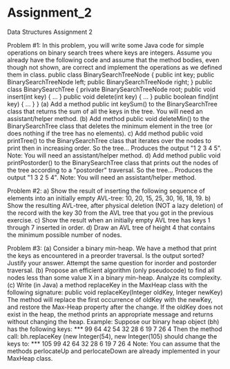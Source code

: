 # Assignment_2
Data Structures Assignment 2


Problem #1:
In this problem, you will write some Java code for simple operations on binary search
trees where keys are integers. Assume you already have the following code and assume
that the method bodies, even though not shown, are correct and implement the operations
as we defined them in class.
public class BinarySearchTreeNode
{
public int key;
public BinarySearchTreeNode left;
public BinarySearchTreeNode right;
}
public class BinarySearchTree
{
private BinarySearchTreeNode root;
public void insert(int key) { ... }
public void delete(int key) { ... }
public boolean find(int key) { ... }
}
(a) Add a method public int keySum() to the BinarySearchTree class that returns the sum
of all the keys in the tree. You will need an assistant/helper method.
(b) Add method public void deleteMin() to the BinarySearchTree class that deletes the
minimum element in the tree (or does nothing if the tree has no elements).
c) Add method public void printTree() to the BinarySearchTree class that iterates over
the nodes to print then in increasing order. So the tree...
Produces the output "1 2 3 4 5".
Note: You will need an assistant/helper method.
d) Add method public void printPostorder() to the BinarySearchTree class that prints out
the nodes of the tree according to a "postorder" traversal. So the tree...
Produces the output "1 3 2 5 4".
Note: You will need an assistant/helper method. 

Problem #2:
a) Show the result of inserting the following sequence of elements into an initially empty
AVL-tree: 10, 20, 15, 25, 30, 16, 18, 19.
b) Show the resulting AVL-tree, after physical deletion (NOT a lazy deletion) of the record
with the key 30 from the AVL tree that you got in the previous exercise.
c) Show the result when an initially empty AVL tree has keys 1 through 7 inserted in order.
d) Draw an AVL tree of height 4 that contains the minimum possible number of nodes.

Problem #3:
(a) Consider a binary min-heap. We have a method that print the keys as encountered in a
preorder traversal. Is the output sorted? Justify your answer. Attempt the same question
for inorder and postorder traversal.
(b) Propose an efficient algorithm (only pseudocode) to find all nodes less than some value
X in a binary min-heap. Analyze its complexity.
(c) Write (in Java) a method replaceKey in the MaxHeap class with the following
signature:
public void replaceKey(Integer oldKey, Integer newKey)
The method will replace the first occurrence of oldKey with the newKey, and restore
the Max-Heap property after the change. If the oldKey does not exist in the heap, the
method prints an appropriate message and returns without changing the heap.
Example: Suppose our binary heap object (bh) has the following keys:
*** 99 64 42 54 32 28 6 19 7 26 4
Then the method call: bh.replaceKey (new Integer(54), new Integer(105) should
change the keys to:
*** 105 99 42 64 32 28 6 19 7 26 4
Note: You can assume that the methods perlocateUp and perlocateDown are already
implemented in your MaxHeap class. 
